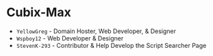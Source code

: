 # Cubix-Max

- `YellowGreg` - Domain Hoster, Web Developer, & Designer
- `Wspboy12` - Web Developer & Designer
- `StevenK-293` - Contributor & Help Develop the Script Searcher Page

